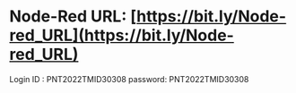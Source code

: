 # Node-Red URL: [https://bit.ly/Node-red_URL](https://bit.ly/Node-red_URL)

Login ID : PNT2022TMID30308
password:  PNT2022TMID30308
